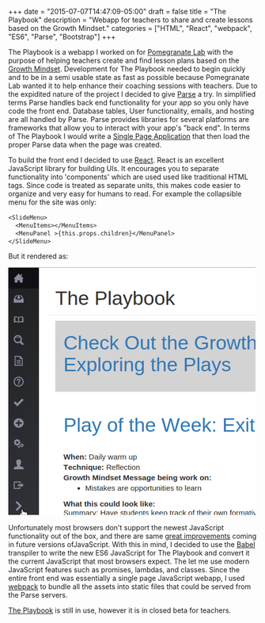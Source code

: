 +++
date = "2015-07-07T14:47:09-05:00"
draft = false
title = "The Playbook"
description = "Webapp for teachers to share and create lessons based on the Growth Mindset."
categories = ["HTML", "React", "webpack", "ES6", "Parse", "Bootstrap"]
+++

The Playbook is a webapp I worked on for [Pomegranate Lab](http://pomegranatelab.com/) with the purpose of helping teachers create and find lesson plans based on the [Growth Mindset](http://mindsetonline.com/whatisit/about/). Development for The Playbook needed to begin quickly and to be in a semi usable state as fast as possible because Pomegranate Lab wanted it to help enhance their coaching sessions with teachers. Due to the expidited nature of the project I decided to give [Parse](https://www.parse.com/) a try. In simplified terms Parse handles back end functionality for your app so you only have code the front end. Database tables, User functionality, emails, and hosting are all handled by Parse. Parse provides libraries for several platforms are frameworks that allow you to interact with your app's "back end". In terms of The Playbook I would write a [Single Page Application](https://en.wikipedia.org/wiki/Single-page_application) that then load the proper Parse data when the page was created.

To build the front end I decided to use [React](https://facebook.github.io/react/). React is an excellent JavaScript library for building UIs. It encourages you to separate functionality into 'components' which are used used like traditional HTML tags. Since code is treated as separate units, this makes code easier to organize and very easy for humans to read. For example the collapsible menu for the site was only:

```
<SlideMenu>
  <MenuItems></MenuItems>
  <MenuPanel >{this.props.children}</MenuPanel>
</SlideMenu>
```

But it rendered as:

![Menu Image](/img/menu-demo.gif)

Unfortunately most browsers don't support the newest JavaScript functionality out of the box, and there are same [great improvements](https://github.com/lukehoban/es6features) coming in future versions ofJavaScript. With this in mind, I decided to use the [Babel](https://babeljs.io/) transpiler to write the new ES6 JavaScript for The Playbook and convert it the current JavaScript that most browsers expect. The let me use modern JavaScript features such as promises, lambdas, and classes. Since the entire front end was essentially a single page JavaScript webapp, I used [webpack](https://webpack.github.io/) to bundle all the assets into static files that could be served from the Parse servers.

[The Playbook](https://playbook.parseapp.com) is still in use, however it is in closed beta for teachers.
